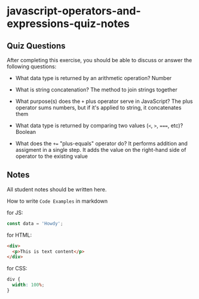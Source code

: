 # javascript-operators-and-expressions-quiz-notes

## Quiz Questions

After completing this exercise, you should be able to discuss or answer the following questions:

- What data type is returned by an arithmetic operation?
  Number

- What is string concatenation?
  The method to join strings together

- What purpose(s) does the `+` plus operator serve in JavaScript?
  The plus operator sums numbers, but if it's applied to string, it concatenates them

- What data type is returned by comparing two values (`<`, `>`, `===`, etc)?
  Boolean

- What does the `+=` "plus-equals" operator do?
  It performs addition and assigment in a single step. It adds the value on the right-hand side of operator to the existing value

## Notes

All student notes should be written here.

How to write `Code Examples` in markdown

for JS:

```javascript
const data = 'Howdy';
```

for HTML:

```html
<div>
  <p>This is text content</p>
</div>
```

for CSS:

```css
div {
  width: 100%;
}
```
